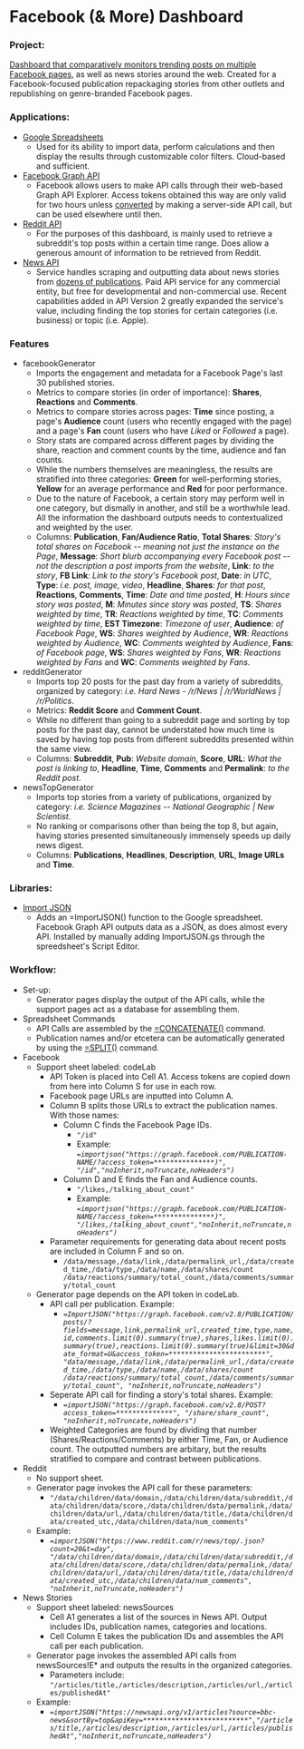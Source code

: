 # Facebook (& More) Dashboard

<h3>Project:</h3>

[Dashboard that comparatively monitors trending posts on multiple Facebook pages](https://docs.google.com/spreadsheets/d/1bN0F_HqHrde4UnXhWDDQeWPvT4nZOUpLnx-eS_adwz0/edit?usp=sharing), as well as news stories around the web. Created for a Facebook-focused publication repackaging stories from other outlets and republishing on genre-branded Facebook pages.

<h3>Applications:</h3>

* [Google Spreadsheets](https://support.google.com/docs/answer/3093339)
  * Used for its ability to import data, perform calculations and then display the results through customizable color filters. Cloud-based and sufficient.
* [Facebook Graph API](https://developers.facebook.com/tools/explorer/)
  * Facebook allows users to make API calls through their web-based Graph API Explorer. Access tokens obtained this way are only valid for two hours unless [converted](https://developers.facebook.com/docs/facebook-login/access-tokens/expiration-and-extension) by making a server-side API call, but can be used elsewhere until then.
* [Reddit API](https://www.reddit.com/dev/api/)
  * For the purposes of this dashboard, is mainly used to retrieve a subreddit's top posts within a certain time range. Does allow a generous amount of information to be retrieved from Reddit.
* [News API](https://newsapi.org/)
  * Service handles scraping and outputting data about news stories from [dozens of publications](https://newsapi.org/sources). Paid API service for any commercial entity, but free for developmental and non-commercial use. Recent capabilities added in API Version 2 greatly expanded the service's value, including finding the top stories for certain categories (i.e. business) or topic (i.e. Apple). 
 
<h3>Features</h3>

* facebookGenerator
  * Imports the engagement and metadata for a Facebook Page's last 30 published stories.
  * Metrics to compare stories (in order of importance): **Shares**, **Reactions** and **Comments**.
  * Metrics to compare stories across pages: **Time** since posting, a page's **Audience** count (users who recently engaged with the page) and a page's **Fan** count (users who have *Liked* or *Followed* a page).
  * Story stats are compared across different pages by dividing the share, reaction and comment counts by the time, audience and fan counts. 
  * While the numbers themselves are meaningless, the results are stratified into three categories: **Green** for well-performing stories, **Yellow** for an average performance and **Red** for poor performance.
  * Due to the nature of Facebook, a certain story may perform well in one category, but dismally in another, and still be a worthwhile lead. All the information the dashboard outputs needs to contextualized and weighted by the user.
  * Columns: **Publication**,	**Fan/Audience Ratio**,	**Total Shares**: *Story's total shares on Facebook --	meaning not just the instance on the Page*, **Message**: *Short blurb accompanying every Facebook post -- not the description a post imports from the website*, **Link**: *to the story*,	**FB Link**: *Link to the story's Facebook post*, **Date**: *in UTC*, **Type**: *i.e. post, image, video*,	**Headline**, **Shares**: *for that post*,	**Reactions**,	**Comments**, **Time**: *Date and time posted*, **H**: *Hours since story was posted*, **M**: *Minutes since story was posted*,	**TS**: *Shares weighted by time*, **TR**: *Reactions weighted by time*,	**TC**: *Comments weighted by time*, **EST Timezone**: *Timezone of user*, **Audience**: *of Facebook Page*,	**WS**: *Shares weighted by Audience*,	**WR**: *Reactions weighted by Audience*,	**WC**: *Comments weighted by Audience*, **Fans**: *of Facebook page*,	**WS**: *Shares weighted by Fans*,	**WR**: *Reactions weighted by Fans* and	**WC**: *Comments weighted by Fans*. 
* redditGenerator
  * Imports top 20 posts for the past day from a variety of subreddits, organized by category: *i.e. Hard News - /r/News | /r/WorldNews | /r/Politics*.
  * Metrics: **Reddit Score** and **Comment Count**.
  * While no different than going to a subreddit page and sorting by top posts for the past day, cannot be understated how much time is saved by having top posts from different subreddits presented within the same view.
  * Columns: **Subreddit**, **Pub**: *Website domain*, **Score**,	**URL**: *What the post is linking to*,	**Headline**, **Time**, **Comments** and **Permalink**: *to the Reddit post*.
* newsTopGenerator
  * Imports top stories from a variety of publications, organized by category: *i.e. Science Magazines -- National Geographic | New Scientist*.
  * No ranking or comparisons other than being the top 8, but again, having stories presented simultaneously immensely speeds up daily news digest. 
  * Columns: **Publications**, **Headlines**,	**Description**, **URL**, **Image URLs** and **Time**.

<h3>Libraries:</h3>

*  [Import JSON](https://github.com/bradjasper/ImportJSON) 
   * Adds an =ImportJSON() function to the Google spreadsheet. Facebook Graph API outputs data as a JSON, as does almost every API. Installed by manually adding ImportJSON.gs through the spreedsheet's Script Editor.

<h3>Workflow:</h3>

* Set-up:
  * Generator pages display the output of the API calls, while the support pages act as a database for assembling them.
* Spreadsheet Commands
  * API Calls are assembled by the [=CONCATENATE()](https://support.google.com/docs/answer/3094123?hl=en) command.
  * Publication names and/or etcetera can be automatically generated by using the [=SPLIT()](https://support.google.com/docs/answer/3094136) command.
* Facebook
  * Support sheet labeled: codeLab
    * API Token is placed into Cell A1. Access tokens are copied down from here into Column S for use in each row.
    * Facebook page URLs are inputted into Column A.
    * Column B splits those URLs to extract the publication names. With those names: 
      * Column C finds the Facebook Page IDs.
        * `"/id"`
        * Example: *`=importjson("https://graph.facebook.com/PUBLICATION-NAME/?access_token=***************)", "/id","noInherit,noTruncate,noHeaders")`*
      * Column D and E finds the Fan and Audience counts.
        * `"/likes,/talking_about_count"`
        * Example: *`=importjson("https://graph.facebook.com/PUBLICATION-NAME/?access_token=***************)", "/likes,/talking_about_count","noInherit,noTruncate,noHeaders")`*
    * Parameter requirements for generating data about recent posts are included in Column F and so on.
      * `/data/message,/data/link,/data/permalink_url,/data/created_time,/data/type,/data/name,/data/shares/count	/data/reactions/summary/total_count,/data/comments/summary/total_count`
  * Generator page depends on the API token in codeLab.
    * API call per publication. Example:
      * *`=ImportJSON("https://graph.facebook.com/v2.8/PUBLICATION/posts/?fields=message,link,permalink_url,created_time,type,name,id,comments.limit(0).summary(true),shares,likes.limit(0).summary(true),reactions.limit(0).summary(true)&limit=30&date_format=U&access_token=************************", "data/message,/data/link,/data/permalink_url,/data/created_time,/data/type,/data/name,/data/shares/count	/data/reactions/summary/total_count,/data/comments/summary/total_count", "noInherit,noTruncate,noHeaders")`*
    * Seperate API call for finding a story's total shares. Example:
      * *`=importJSON("https://graph.facebook.com/v2.8/POST?access_token=**************", "/share/share_count", "noInherit,noTruncate,noHeaders")`*
    * Weighted Categories are found by dividing that number (Shares/Reactions/Comments) by either Time, Fan, or Audience count. The outputted numbers are arbitary, but the results stratified to compare and contrast between publications. 
* Reddit
  * No support sheet.
  * Generator page invokes the API call for these parameters:
    * `"/data/children/data/domain,/data/children/data/subreddit,/data/children/data/score,/data/children/data/permalink,/data/children/data/url,/data/children/data/title,/data/children/data/created_utc,/data/children/data/num_comments"`
  * Example:
    * *`=importJSON("https://www.reddit.com/r/news/top/.json?count=20&t=day", "/data/children/data/domain,/data/children/data/subreddit,/data/children/data/score,/data/children/data/permalink,/data/children/data/url,/data/children/data/title,/data/children/data/created_utc,/data/children/data/num_comments", "noInherit,noTruncate,noHeaders")`*
* News Stories
  * Support sheet labeled: newsSources
    * Cell A1 generates a list of the sources in News API. Output includes IDs, publication names, categories and locations.
    * Cell Column E takes the publication IDs and assembles the API call per each publication.
  * Generator page invokes the assembled API calls from newsSources!E* and outputs the results in the organized categories.
    * Parameters include: `"/articles/title,/articles/description,/articles/url,/articles/publishedAt"`
  * Example:
    * *`=importJSON("https://newsapi.org/v1/articles?source=bbc-news&sortBy=top&apiKey=**************************","/articles/title,/articles/description,/articles/url,/articles/publishedAt","noInherit,noTruncate,noHeaders")`*



